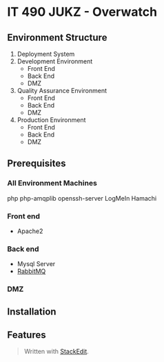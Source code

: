 
# IT 490 JUKZ - Overwatch 
## Environment Structure
1. Deployment System 
2. Development Environment
	* Front End
	* Back End
	* DMZ 
3. Quality Assurance Environment
	* Front End
	* Back End
	* DMZ 
5. Production Environment
	* Front End
	* Back End
	* DMZ 
## Prerequisites
### All Environment Machines
php
php-amqplib
openssh-server
LogMeIn Hamachi
### Front end
* Apache2
### Back end
* Mysql Server
* [RabbitMQ](#Features)
### DMZ
## Installation
## Features


> Written with [StackEdit](https://stackedit.io/).
<!--stackedit_data:
eyJoaXN0b3J5IjpbLTExNzAxNTc3NDAsMTExNTczNzA0MSw5MD
EyOTQzMjEsMTQ4MDcxNDM5OSwtMTM2MTI2ODYxMCwxMjU3MTg3
Mjc2LDE5NDc5MjY0MjAsLTE2MTAxMzAxNDAsLTM3ODY0MDYyXX
0=
-->